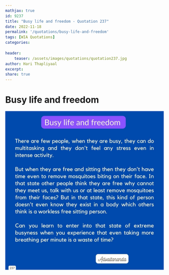 ```yaml
---
mathjax: true
id: 9237
title: "Busy life and freedom - Quotation 237"
date: 2022-11-18
permalink: '/quotations/busy-life-and-freedom'
tags: [WIA Quotations] 
categories: 

header:
    teaser: /assets/images/quotations/quotation237.jpg
author: Hari Thapliyaal 
excerpt:
share: true 
---
```


# Busy life and freedom

![Busy life and freedom](/assets/images/quotations/quotation237.jpg)
